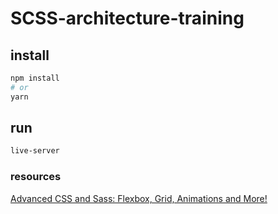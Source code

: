 # SCSS-architecture-training

## install

```bash
npm install
# or
yarn
```
## run
```bash
live-server
```
### resources

[Advanced CSS and Sass: Flexbox, Grid, Animations and More!](https://www.udemy.com/share/101Wkw3@H6huYJAN-EcHmrJGOFGJ7oJjhYrHxLGbB5JQl5PVfNaHIL9XFe2duoFJdSBJWmci/)
